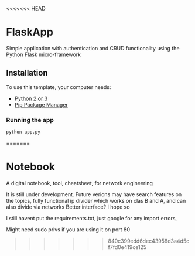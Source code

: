 <<<<<<< HEAD
# FlaskApp

Simple application with authentication and CRUD functionality using the Python Flask micro-framework

## Installation

To use this template, your computer needs:

- [Python 2 or 3](https://python.org)
- [Pip Package Manager](https://pypi.python.org/pypi)

### Running the app

```bash
python app.py
```

=======
# Notebook
A digital notebook, tool, cheatsheet, for network engineering


It is still under development.
Future verions may have search features on the topics,
fully functional ip divider which works on clas B and A, and can also divide via networks
Better interface? I hope so

I still havent put the requirements.txt, just google for any import errors,

Might need sudo privs if you are using it on port 80
>>>>>>> 840c399edd6dec43958d3a4d5cf7fd0e419ce125
